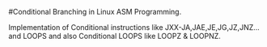#Conditional Branching in Linux ASM Programming.

Implementation of Conditional instructions like JXX-JA,JAE,JE,JG,JZ,JNZ... and LOOPS and also Conditional LOOPS like LOOPZ & LOOPNZ.
